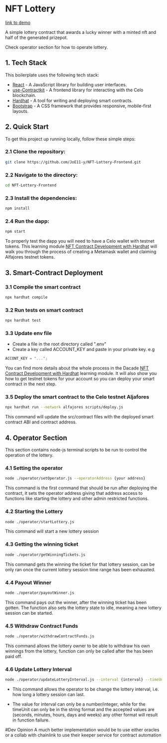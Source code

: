 # NFT Lottery

[link to demo](https://joe11-y.github.io/NFT-Lottery-Frontend/)

A simple lottery contract that awards a lucky winner with a minted nft and half of the generated prizepot.

Check operator section for how to operate lottery.


## 1. Tech Stack
This boilerplate uses the following tech stack:
- [React](https://reactjs.org/) - A JavaScript library for building user interfaces.
- [use-Contractkit](contractkit
) - A frontend library for interacting with the Celo blockchain.
- [Hardhat](https://hardhat.org/) - A tool for writing and deploying smart contracts.
- [Bootstrap](https://getbootstrap.com/) - A CSS framework that provides responsive, mobile-first layouts.

## 2. Quick Start

To get this project up running locally, follow these simple steps:

### 2.1 Clone the repository:

```bash
git clone https://github.com/JoE11-y/NFT-Lottery-Frontend.git
```

### 2.2 Navigate to the directory:

```bash
cd NFT-Lottery-Frontend
```

### 2.3 Install the dependencies:

```bash
npm install
```

### 2.4 Run the dapp:

```bash
npm start
```

To properly test the dapp you will need to have a Celo wallet with testnet tokens.
This learning module [NFT Contract Development with Hardhat](https://hackmd.io/exuZTH2hTqKytn2vxgDmcg) will walk you through the process of creating a Metamask wallet and claiming Alfajores testnet tokens.

## 3. Smart-Contract Deployment

### 3.1 Compile the smart contract

```bash
npx hardhat compile
```

### 3.2 Run tests on smart contract

```bash
npx hardhat test
```

### 3.3 Update env file

- Create a file in the root directory called ".env"
- Create a key called ACCOUNT_KEY and paste in your private key. e.g

```js
ACCONT_KEY = "...";
```
You can find more details about the whole process in the Dacade [NFT Contract Development with Hardhat](https://hackmd.io/exuZTH2hTqKytn2vxgDmcg) learning module. It will also show you how to get testnet tokens for your account so you can deploy your smart contract in the next step.

### 3.5 Deploy the smart contract to the Celo testnet Aljafores

```bash
npx hardhat run --network alfajores scripts/deploy.js
```

This command will update the src/contract files with the deployed smart contract ABI and contract address.

## 4. Operator Section

This section contains node-js terminal scripts to be run to control the operation of the lottery.

### 4.1 Setting the operator

```bash
node ./operator/setOperator.js --operatorAddress {your address}
```

This command is the first command that should be run after deploying the contract, it sets the operator address giving that address access to functions like starting the lottery and other admin restricted functions.

### 4.2 Starting the Lottery

```bash
node ./operator/startLottery.js
```

This command will start a new lottery session

### 4.3 Getting the winning ticket

```bash
node ./operator/getWinningTickets.js
```

This command gets the winning the ticket for that lottery session, can be only ran once the current lottery session time range has been exhausted.

### 4.4 Payout Winner

```bash
node ./operator/payoutWinner.js
```

This command pays out the winner, after the winning ticket has been gotten. The function also sets the lottery state to idle, meaning a new lottery session can be started.

### 4.5 Withdraw Contract Funds

```bash
node ./operator/withdrawContractFunds.js 
```

This command allows the lottery owner to be able to withdraw his own winnings from the lottery, function can only be called after the has been paid off.


### 4.6 Update Lottery Interval

```bash
node ./operator/updateLotteryInterval.js --interval {interval} --timeUnit {timeUnit}
```
- This command allows the operator to be change the lottery interval, i.e. how long a lottery session can last.

- The value for interval can only be a number/integer, while for the timeUnit can only be in the string format and the accepted values are (seconds, minutes, hours, days and weeks) any other format will result in function failure.


#Dev Opinion
A much better implementation would be to use either oracles or a collab with chainlink to use their keeper service for contract automation

